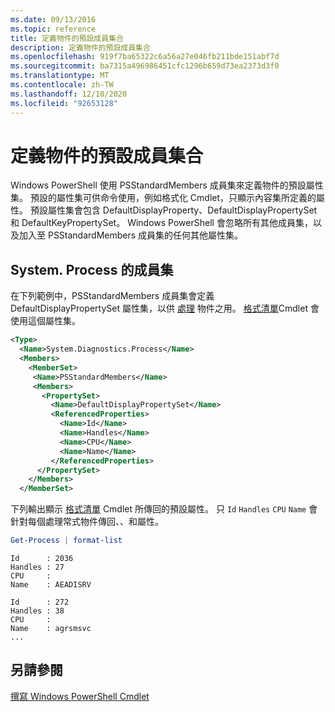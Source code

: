 ```yaml
---
ms.date: 09/13/2016
ms.topic: reference
title: 定義物件的預設成員集合
description: 定義物件的預設成員集合
ms.openlocfilehash: 919f7ba65322c6a56a27e046fb211bde151abf7d
ms.sourcegitcommit: ba7315a496986451cfc1296b659d73ea2373d3f0
ms.translationtype: MT
ms.contentlocale: zh-TW
ms.lasthandoff: 12/10/2020
ms.locfileid: "92653128"
---
```

# <a name="defining-default-member-sets-for-objects"></a>定義物件的預設成員集合

Windows PowerShell 使用 PSStandardMembers 成員集來定義物件的預設屬性集。 預設的屬性集可供命令使用，例如格式化 Cmdlet，只顯示內容集所定義的屬性。 預設屬性集會包含 DefaultDisplayProperty、DefaultDisplayPropertySet 和 DefaultKeyPropertySet。 Windows PowerShell 會忽略所有其他成員集，以及加入至 PSStandardMembers 成員集的任何其他屬性集。

## <a name="member-set-for-systemdiagnosticsprocess"></a>System. Process 的成員集

在下列範例中，PSStandardMembers 成員集會定義 DefaultDisplayPropertySet 屬性集，以供 [處理](/dotnet/api/System.Diagnostics.Process) 物件之用。 [格式清單](/powershell/module/Microsoft.PowerShell.Utility/Format-List)Cmdlet 會使用這個屬性集。

```xml
<Type>
  <Name>System.Diagnostics.Process</Name>
  <Members>
    <MemberSet>
     <Name>PSStandardMembers</Name>
     <Members>
       <PropertySet>
         <Name>DefaultDisplayPropertySet</Name>
         <ReferencedProperties>
           <Name>Id</Name>
           <Name>Handles</Name>
           <Name>CPU</Name>
           <Name>Name</Name>
         </ReferencedProperties>
      </PropertySet>
    </Members>
  </MemberSet>
```

下列輸出顯示 [格式清單](/powershell/module/Microsoft.PowerShell.Utility/Format-List) Cmdlet 所傳回的預設屬性。 只 `Id` `Handles` `CPU` `Name` 會針對每個處理常式物件傳回、、和屬性。

```powershell
Get-Process | format-list
```

```output
Id      : 2036
Handles : 27
CPU     :
Name    : AEADISRV

Id      : 272
Handles : 38
CPU     :
Name    : agrsmsvc
...
```

## <a name="see-also"></a>另請參閱

[撰寫 Windows PowerShell Cmdlet](./writing-a-windows-powershell-cmdlet.md)
